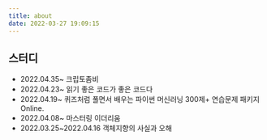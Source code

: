 ```yaml
---
title: about
date: 2022-03-27 19:09:15
---
```

## 스터디
- 2022.04.35~ 크립토좀비
- 2022.04.23~ 읽기 좋은 코드가 좋은 코드다
- 2022.04.19~ 퀴즈처럼 풀면서 배우는 파이썬 머신러닝 300제+ 연습문제 패키지 Online.
- 2022.04.08~ 마스터링 이더리움
- 2022.03.25~2022.04.16 객체지향의 사실과 오해
